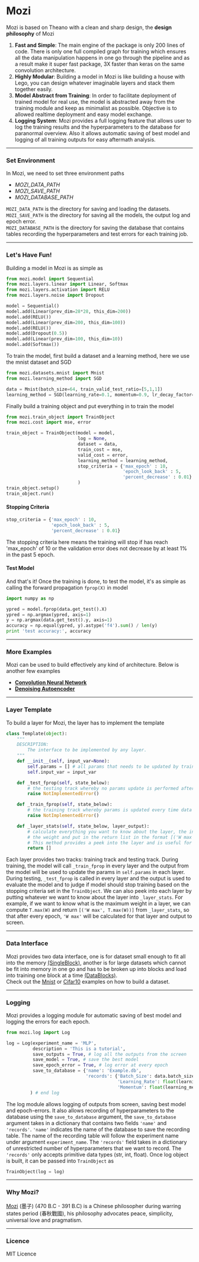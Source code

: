 Mozi
=====

Mozi is based on Theano with a clean and sharp design, the **design philosophy** of Mozi

1. **Fast and Simple**: The main engine of the package is only 200 lines of code. There is only one full compiled graph for training which ensures all the data manipulation happens in one go through the pipeline and as a result make it super fast package, 3X faster than keras on the same convolution architecture.
2. **Highly Modular**: Building a model in Mozi is like building a house with Lego, you can design whatever imaginable layers and stack them together easily.
3. **Model Abstract from Training**: In order to facilitate deployment of trained model for real use, the model is abstracted away from the training module and keep as minimalist as possible. Objective is to allowed realtime deployment and easy model exchange.
4. **Logging System**: Mozi provides a full logging feature that allows user to log the training results and the hyperparameters to the database for paranormal overview. Also it allows automatic saving of best model and logging of all training outputs for easy aftermath analysis.

---
### Set Environment
In Mozi, we need to set three environment paths
* *MOZI_DATA_PATH*
* *MOZI_SAVE_PATH*
* *MOZI_DATABASE_PATH*

`MOZI_DATA_PATH` is the directory for saving and loading the datasets.  
`MOZI_SAVE_PATH` is the directory for saving all the models, the output log and epoch error.  
`MOZI_DATABASE_PATH` is the directory for saving the database that contains tables recording the hyperparameters and test errors for each training job.

---
### Let's Have Fun!
Building a model in Mozi is as simple as

```python
from mozi.model import Sequential
from mozi.layers.linear import Linear, Softmax
from mozi.layers.activation import RELU
from mozi.layers.noise import Dropout

model = Sequential()
model.add(Linear(prev_dim=28*28, this_dim=200))
model.add(RELU())
model.add(Linear(prev_dim=200, this_dim=100))
model.add(RELU())
model.add(Dropout(0.5))
model.add(Linear(prev_dim=100, this_dim=10))
model.add(Softmax())
```
To train the model, first build a dataset and a learning method, here we use the mnist dataset and SGD
```python
from mozi.datasets.mnist import Mnist
from mozi.learning_method import SGD

data = Mnist(batch_size=64, train_valid_test_ratio=[5,1,1])
learning_method = SGD(learning_rate=0.1, momentum=0.9, lr_decay_factor=0.9, decay_batch=10000)
```
Finally build a training object and put everything in to train the model
```python
from mozi.train_object import TrainObject
from mozi.cost import mse, error

train_object = TrainObject(model = model,
                           log = None,
                           dataset = data,
                           train_cost = mse,
                           valid_cost = error,
                           learning_method = learning_method,
                           stop_criteria = {'max_epoch' : 10,
                                            'epoch_look_back' : 5,
                                            'percent_decrease' : 0.01}
                           )
train_object.setup()
train_object.run()
```
#### Stopping Criteria
```python
stop_criteria = {'max_epoch' : 10,
                 'epoch_look_back' : 5,
                 'percent_decrease' : 0.01}
```
The stopping criteria here means the training will stop if has reach 'max_epoch' of 10 or the validation error does not decrease by at least 1% in the past 5 epoch.
#### Test Model
And that's it! Once the training is done, to test the model, it's as simple as calling the forward propagation `fprop(X)` in model
```python
import numpy as np

ypred = model.fprop(data.get_test().X)
ypred = np.argmax(ypred, axis=1)
y = np.argmax(data.get_test().y, axis=1)
accuracy = np.equal(ypred, y).astype('f4').sum() / len(y)
print 'test accuracy:', accuracy
```
---
### More Examples
Mozi can be used to build effectively any kind of architecture. Below is another few examples
* [**Convolution Neural Network**](doc/cnn.md)
* [**Denoising Autoencoder**](doc/dae.md)

---
### Layer Template
To build a layer for Mozi, the layer has to implement the template
```python
class Template(object):
    """
    DESCRIPTION:
        The interface to be implemented by any layer.
    """
    def __init__(self, input_var=None):
        self.params = [] # all params that needs to be updated by training go into the list
        self.input_var = input_var

    def _test_fprop(self, state_below):
        # the testing track whereby no params update is performed after data flows through this track
        raise NotImplementedError()

    def _train_fprop(self, state_below):
        # the training track whereby params is updated every time data flows through this track
        raise NotImplementedError()

    def _layer_stats(self, state_below, layer_output):
        # calculate everything you want to know about the layer, the input, the output,
        # the weight and put in the return list in the format [('W max', T.max(W)), ('W min', T.min(W))].
        # This method provides a peek into the layer and is useful for debugging.
        return []
```
Each layer provides two tracks: training track and testing track. During training, the model will call `_train_fprop` in every layer and the output from the model will be used to update the params in `self.params` in each layer. During testing, `_test_fprop` is called in every layer and the output is used to evaluate the model and to judge if model should stop training based on the stopping criteria set in the `TrainObject`. We can also peek into each layer by putting whatever we want to know about the layer into `_layer_stats`. For example, if we want to know what is the maximum weight in a layer, we can compute `T.max(W)` and return `[('W max', T.max(W))]` from `_layer_stats`, so that after every epoch, `'W max'` will be calculated for that layer and output to screen.

---
### Data Interface
Mozi provides two data interface, one is for dataset small enough to fit all into the memory [(SingleBlock)](mozi/datasets/dataset.py#L82), another is for large datasets which cannot be fit into memory in one go and has to be broken up into blocks and load into training one block at a time [(DataBlocks)](mozi/datasets/dataset.py#L171).  
Check out the [Mnist](mozi/datasets/mnist.py) or [Cifar10](mozi/datasets/cifar10.py) examples on how to build a dataset.

---
### Logging
Mozi provides a logging module for automatic saving of best model and logging the errors for each epoch.


```python
from mozi.log import Log

log = Log(experiment_name = 'MLP',
          description = 'This is a tutorial',
          save_outputs = True, # log all the outputs from the screen
          save_model = True, # save the best model
          save_epoch_error = True, # log error at every epoch
          save_to_database = {'name': 'Example.db',
                              'records': {'Batch_Size': data.batch_size,
                                          'Learning_Rate': float(learning_method.lr.get_value()),
                                          'Momentum': float(learning_method.mom.get_value())}}
         ) # end log
```
The log module allows logging of outputs from screen, saving best model and epoch-errors. It also allows recording of hyperparameters to the database using the `save_to_database` argument, the `save_to_database` argument takes in a dictionary that contains two fields `'name'` and `'records'`. `'name'` indicates the name of the database to save the recording table. The name of the recording table will follow the experiment name under argument `experiment_name`. The `'records'` field takes in a dictionary of unrestricted number of hyperparameters that we want to record. The `'records'` only accepts primitive data types (str, int, float).
Once log object is built, it can be passed into `TrainObject` as
```python
TrainObject(log = log)
```
<!--### More Features-->
<!--##### Data Iterators-->
<!--##### Customized Learning Method-->
<!--##### Customized Weight Initialization-->
---
### Why Mozi?
[Mozi](https://en.wikiquote.org/wiki/Mozi) (墨子) (470 B.C - 391 B.C) is a Chinese philosopher during warring states period (春秋戰國), his philosophy advocates peace, simplicity, universal love and pragmatism.

---
### Licence
MIT Licence
